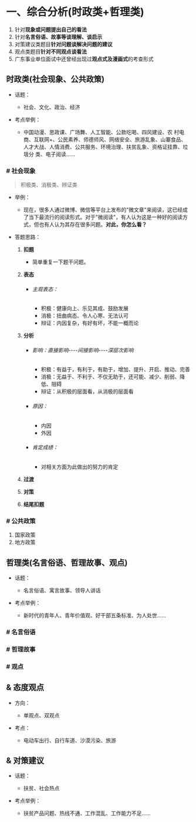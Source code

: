 # 一、综合分析(时政类+哲理类)

1. 针对**现象或问题提出自己的看法**
2. 针对**名言俗语、故事等谈理解、谈启示**
3. 对策建议类题目**针对问题谈解决问题的建议**
4. 观点类题目**针对不同观点谈看法**
5. 广东事业单位面试中还曾经出现过**观点式及漫画式**的考查形式



## 时政类(社会现象、公共政策)

- 话题：
  - 社会、文化、政治、经济

- 考点举例：
  - 中国动漫、思政课、广场舞、人工智能、公款吃喝、四风建设、农
    村电商、互联网+、公民素养、师德师风、网络安全、旅游乱象、山寨食品、
    人才大战、人情消费、公共服务、环境治理、扶贫乱象、资格证挂靠、垃圾分
    类、电子阅读……

### # 社会现象

> 积极类、消极类、辨证类

- 举例：

  -  现在，很多人通过微博、微信等平台上发布的"微文章"来阅读，这已经成了当下最流行的阅读形式。对于"微阅读"，有人认为这是一种好的阅读方式，但也有人认为其存在很多问题。**对此，你怎么看？**

- 答题思路：

  1. **扣题**
  
     - 简单重复一下题干问题。
  
  2. **表态**
  
     - ###### 主观表态：
  
       - 积极：健康向上、乐见其成、鼓励发展
       - 消极：扭曲病态、令人心寒、无法认可
       - 辩证：内因复杂，有好有坏，不能一概而论
  
  3. **分析**
  
     - ###### 影响：直接影响----间接影响----深层次影响
  
       - 积极：有益于，有利于，有助于，增加、提升、开启、推动、完善
       - 消极：无益于、不利于、不仅无助于，还可能、减少、削弱、降低、阻碍
       - 辩证：从积极的层面看，从消极的层面看
  
     - ###### 原因：
  
       - 内因
       - 外因
  
     - ###### 肯定成绩：
  
       - 对相关方面为此做出的努力的肯定
  
  4. **过渡**
  
  5. **对策**
  
  6. **结尾扣题**

### # 公共政策

1. 国家政策
2. 地方政策

## 哲理类(名言俗语、哲理故事、观点)

- 话题：
  - 名言俗语、寓言故事、领导人讲话

- 考点举例：
  - 新时代的青年人、青年价值观、好干部五条标准、为人处世……

### # 名言俗语

### # 哲理故事

### # 观点

## & 态度观点

- 方向：
  - 单观点、双观点

- 考点：
  - 电动车出行、自行车道、沙漠污染、旅游

## & 对策建议

- 话题：
  - 扶贫、社会热点

- 考点举例：
  - 扶贫产品问题、热线不通、工作混乱、工作能力不足……




